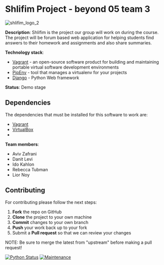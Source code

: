 # Shlifim Project - beyond 05 team 3

![shlifim_logo_2](https://user-images.githubusercontent.com/40122521/110316976-2990f880-8014-11eb-8ee8-96c21dd4b29f.png)

**Description**: Shlifim is the project our group will work on during the course.
The project will be forum based web application for helping students find answers
to their homework and assignments and also share summaries.

**Technology stack**: 
* [Vagrant](https://www.vagrantup.com/) -  an open-source software product for building and maintaining portable virtual software development environments
* [PipEnv](https://github.com/pypa/pipenv) - tool that manages a virtualenv for your projects
* [Django](https://www.djangoproject.com/) - Python Web framework

**Status**: 
Demo stage

## Dependencies
The dependencies that must be installed for this software to work are:
* [Vagrant](https://www.vagrantup.com/downloads)
* [VirtualBox](https://www.virtualbox.org/wiki/Downloads)
* 

**Team members**:
* Aviv Zafrani
* Danit Levi
* Ido Kahlon
* Rebecca Tubman
* Lior Noy

Contributing
------------

For contributing please follow the next steps:

 1. **Fork** the repo on GitHub
 2. **Clone** the project to your own machine
 3. **Commit** changes to your own branch
 4. **Push** your work back up to your fork
 5. Submit a **Pull request** so that we can review your changes

NOTE: Be sure to merge the latest from "upstream" before making a pull request!

[![Python Status](https://github.com/beyond-io/shlifim/actions/workflows/python-app.yml/badge.svg)](https://github.com/beyond-io/shlifim/actions/workflows/python-app.yml)
[![Maintenance](https://img.shields.io/badge/Maintained%3F-yes-green.svg)](https://github.com/beyond-io/shlifim/graphs/commit-activity)

